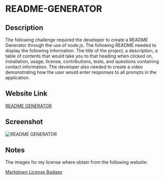 # README-GENERATOR

## Description

The following challenge required the developer to create a README Generator through the use of node.js. The following README needed to display the following information. The title of the project, a description, a table of contents that would take you to that heading when clicked on, installation, usage, license, contributions, tests, and questions containing contact information. The developer also needed to create a video demonstrating how the user would enter responses to all prompts in the application.

## Website Link

[README GENERATOR](https://solis07.github.io/README-GENERATOR/)

## Screenshot

![README GENERATOR](./assets/img/unfinished-weather-dashboard-screenshot.jpeg)

## Notes

The images for my license where obtain from the following website:

[Markdown License Badges](https://gist.github.com/lukas-h/2a5d00690736b4c3a7ba)
